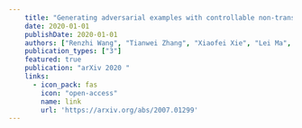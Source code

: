 ```yaml
---
    title: "Generating adversarial examples with controllable non-transferability"
    date: 2020-01-01
    publishDate: 2020-01-01
    authors: ["Renzhi Wang", "Tianwei Zhang", "Xiaofei Xie", "Lei Ma", "Cong Tian", "Felix Juefei-Xu", "Yang Liu"]
    publication_types: ["3"]
    featured: true
    publication: "arXiv 2020 "
    links:
      - icon_pack: fas
        icon: "open-access"
        name: link
        url: 'https://arxiv.org/abs/2007.01299'
---
```


